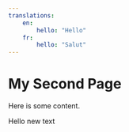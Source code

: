 ```yaml
---
translations: 
    en:
        hello: "Hello"
    fr:
        hello: "Salut"
---
```


# My Second Page

Here is some content.

Hello new text